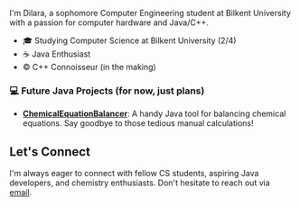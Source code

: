 I'm Dilara, a sophomore Computer Engineering student at Bilkent University with a passion for computer hardware and Java/C++. 

- 🎓 Studying Computer Science at Bilkent University (2/4)
- ☕ Java Enthusiast
- © C++ Connoisseur (in the making)

### 💻 Future Java Projects (for now, just plans)

- [**ChemicalEquationBalancer**](https://github.com/dilaraerbenzer/ChemicalEquationBalancer): A handy Java tool for balancing chemical equations. Say goodbye to those tedious manual calculations!

## Let's Connect

I'm always eager to connect with fellow CS students, aspiring Java developers, and chemistry enthusiasts. Don't hesitate to reach out via [email](mailto:dilaraerbenzer.ug.bilkent.edu.tr).

